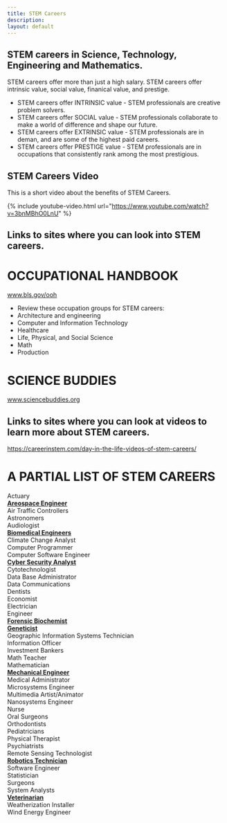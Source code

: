 ```yaml
---
title: STEM Careers
description:
layout: default
---
```



## **STEM careers in Science, Technology, Engineering and Mathematics.** 

STEM careers offer more than just a high salary.
STEM careers offer intrinsic value, social value, finanical value, and prestige.  

- STEM careers offer INTRINSIC value - STEM professionals are creative problem solvers.                                    
- STEM careers offer SOCIAL value - STEM professionals collaborate to make a world of difference and shape our future.                
- STEM careers offer EXTRINSIC value - STEM professionals are in deman, and are some of the highest paid careers.                  
- STEM careers offer PRESTIGE value - STEM professionals are in occupations that consistently rank among the most prestigious.          

## **STEM Careers Video**
This is a short video about the benefits of STEM Careers.

{% include youtube-video.html url="https://www.youtube.com/watch?v=3bnMBhO0LnU" %}
                                                                                     
                                                                                        
                                                                                       
                                                                                     
## **Links to sites where you can look into STEM careers.**
# **OCCUPATIONAL HANDBOOK**
www.bls.gov/ooh
- Review these occupation groups for STEM careers:
- Architecture and engineering
- Computer and Information Technology
- Healthcare
- Life, Physical, and Social Science
- Math
- Production

# **SCIENCE BUDDIES**
www.sciencebuddies.org

## **Links to sites where you can look at videos to learn more about STEM careers.**
https://careerinstem.com/day-in-the-life-videos-of-stem-careers/


# **A PARTIAL LIST OF STEM CAREERS**
Actuary                               
**[Areospace Engineer](https://careerinstem.com/product/aerospace-engineer/)**         
Air Traffic Controllers                                
Astronomers                                         
Audiologist  
**[Biomedical Engineers](https://careerinstem.com/product/bioengineer/)**               
Climate Change Analyst                          
Computer Programmer                           
Computer Software Engineer                          
**[Cyber Security Analyst](https://careerinstem.com/product/cyber-security-analyst/)**             
Cytotechnologist                              
Data Base Administrator                           
Data Communications                                
Dentists                                             
Economist                                   
Electrician                                     
Engineer                                        
**[Forensic Biochemist](https://careerinstem.com/product/forensic-biochemist/)**                   
**[Geneticist](https://careerinstem.com/product/geneticist/)**                              
Geographic Information Systems Technician                       
Information Officer                                  
Investment Bankers                                        
Math Teacher                                        
Mathematician          
**[Mechanical Engineer](https://careerinstem.com/product/mechanical-engineer/)**                       
Medical Administrator                                    
Microsystems Engineer                                       
Multimedia Artist/Animator                               
Nanosystems Engineer                                    
Nurse                                            
Oral Surgeons                                         
Orthodontists                                                
Pediatricians                                              
Physical Therapist                                  
Psychiatrists                                       
Remote Sensing Technologist            
**[Robotics Technician](https://careerinstem.com/product/robotics-technician/)**                   
Software Engineer                                   
Statistician                                   
Surgeons                                               
System Analysts         
**[Veterinarian](https://careerinstem.com/product/veterinarian/)**                           
Weatherization Installer                                
Wind Energy Engineer                                   

